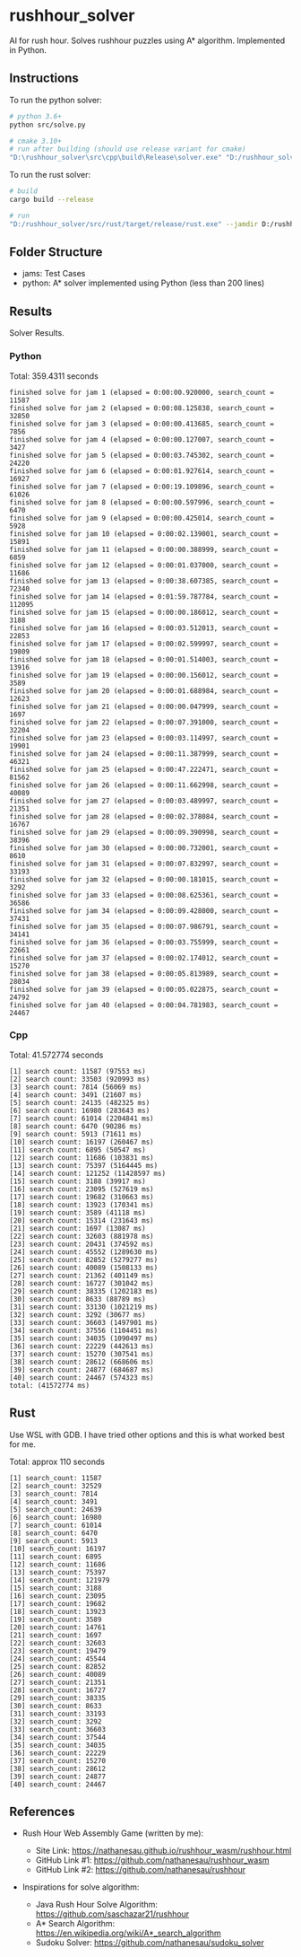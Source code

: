 # rushhour_solver

AI for rush hour. Solves rushhour puzzles using A* algorithm. Implemented in Python.

## Instructions

To run the python solver:

```bash
# python 3.6+
python src/solve.py

# cmake 3.10+
# run after building (should use release variant for cmake)
"D:\rushhour_solver\src\cpp\build\Release\solver.exe" "D:/rushhour_solver/jams"
```

To run the rust solver:

```bash
# build
cargo build --release

# run
"D:/rushhour_solver/src/rust/target/release/rust.exe" --jamdir D:/rushhour_solver/jams
```

## Folder Structure

* jams: Test Cases
* python: A* solver implemented using Python (less than 200 lines)

## Results

Solver Results.

### Python

Total: 359.4311 seconds

```
finished solve for jam 1 (elapsed = 0:00:00.920000, search_count = 11587
finished solve for jam 2 (elapsed = 0:00:08.125838, search_count = 32850
finished solve for jam 3 (elapsed = 0:00:00.413685, search_count = 7856
finished solve for jam 4 (elapsed = 0:00:00.127007, search_count = 3427
finished solve for jam 5 (elapsed = 0:00:03.745302, search_count = 24220
finished solve for jam 6 (elapsed = 0:00:01.927614, search_count = 16927
finished solve for jam 7 (elapsed = 0:00:19.109896, search_count = 61026
finished solve for jam 8 (elapsed = 0:00:00.597996, search_count = 6470
finished solve for jam 9 (elapsed = 0:00:00.425014, search_count = 5928
finished solve for jam 10 (elapsed = 0:00:02.139001, search_count = 15891
finished solve for jam 11 (elapsed = 0:00:00.388999, search_count = 6859
finished solve for jam 12 (elapsed = 0:00:01.037000, search_count = 11686
finished solve for jam 13 (elapsed = 0:00:38.607385, search_count = 72340
finished solve for jam 14 (elapsed = 0:01:59.787784, search_count = 112095
finished solve for jam 15 (elapsed = 0:00:00.186012, search_count = 3188
finished solve for jam 16 (elapsed = 0:00:03.512013, search_count = 22853
finished solve for jam 17 (elapsed = 0:00:02.599997, search_count = 19809
finished solve for jam 18 (elapsed = 0:00:01.514003, search_count = 13916
finished solve for jam 19 (elapsed = 0:00:00.156012, search_count = 3589
finished solve for jam 20 (elapsed = 0:00:01.688984, search_count = 12623
finished solve for jam 21 (elapsed = 0:00:00.047999, search_count = 1697
finished solve for jam 22 (elapsed = 0:00:07.391000, search_count = 32204
finished solve for jam 23 (elapsed = 0:00:03.114997, search_count = 19901
finished solve for jam 24 (elapsed = 0:00:11.387999, search_count = 46321
finished solve for jam 25 (elapsed = 0:00:47.222471, search_count = 81562
finished solve for jam 26 (elapsed = 0:00:11.662998, search_count = 40089
finished solve for jam 27 (elapsed = 0:00:03.489997, search_count = 21351
finished solve for jam 28 (elapsed = 0:00:02.378084, search_count = 16767
finished solve for jam 29 (elapsed = 0:00:09.390998, search_count = 38396
finished solve for jam 30 (elapsed = 0:00:00.732001, search_count = 8610
finished solve for jam 31 (elapsed = 0:00:07.832997, search_count = 33193
finished solve for jam 32 (elapsed = 0:00:00.181015, search_count = 3292
finished solve for jam 33 (elapsed = 0:00:08.625361, search_count = 36586
finished solve for jam 34 (elapsed = 0:00:09.428000, search_count = 37431
finished solve for jam 35 (elapsed = 0:00:07.986791, search_count = 34141
finished solve for jam 36 (elapsed = 0:00:03.755999, search_count = 22661
finished solve for jam 37 (elapsed = 0:00:02.174012, search_count = 15270
finished solve for jam 38 (elapsed = 0:00:05.813989, search_count = 28034
finished solve for jam 39 (elapsed = 0:00:05.022875, search_count = 24792
finished solve for jam 40 (elapsed = 0:00:04.781983, search_count = 24467
```

### Cpp

Total: 41.572774 seconds

<!-- a more optimal C++ implementation for same algorithm could maybe get 20 seconds
copying of states should be improved
I don't expect much faster with this algorithm -->

```
[1] search count: 11587 (97553 ms)
[2] search count: 33503 (920993 ms)
[3] search count: 7814 (56069 ms)
[4] search count: 3491 (21607 ms)
[5] search count: 24135 (482325 ms)
[6] search count: 16980 (283643 ms)
[7] search count: 61014 (2204841 ms)
[8] search count: 6470 (90286 ms)
[9] search count: 5913 (71611 ms)
[10] search count: 16197 (260467 ms)
[11] search count: 6895 (50547 ms)
[12] search count: 11686 (103831 ms)
[13] search count: 75397 (5164445 ms)
[14] search count: 121252 (11428597 ms)
[15] search count: 3188 (39917 ms)
[16] search count: 23095 (527619 ms)
[17] search count: 19682 (310663 ms)
[18] search count: 13923 (170341 ms)
[19] search count: 3589 (41118 ms)
[20] search count: 15314 (231643 ms)
[21] search count: 1697 (13087 ms)
[22] search count: 32603 (881978 ms)
[23] search count: 20431 (374592 ms)
[24] search count: 45552 (1289630 ms)
[25] search count: 82852 (5279277 ms)
[26] search count: 40089 (1508133 ms)
[27] search count: 21362 (401149 ms)
[28] search count: 16727 (301042 ms)
[29] search count: 38335 (1202183 ms)
[30] search count: 8633 (88789 ms)
[31] search count: 33130 (1021219 ms)
[32] search count: 3292 (30677 ms)
[33] search count: 36603 (1497901 ms)
[34] search count: 37556 (1104451 ms)
[35] search count: 34035 (1090497 ms)
[36] search count: 22229 (442613 ms)
[37] search count: 15270 (307541 ms)
[38] search count: 28612 (668606 ms)
[39] search count: 24877 (684687 ms)
[40] search count: 24467 (574323 ms)
total: (41572774 ms)
```

## Rust

Use WSL with GDB. I have tried other options and this is what worked best for me.

Total: approx 110 seconds

<!-- yes, i am surprised it is slower than the C++ impl too
i guess my rust impl is not written as well as my C++ impl -->

```
[1] search_count: 11587
[2] search_count: 32529
[3] search_count: 7814
[4] search_count: 3491
[5] search_count: 24639
[6] search_count: 16980
[7] search_count: 61014
[8] search_count: 6470
[9] search_count: 5913
[10] search_count: 16197
[11] search_count: 6895
[12] search_count: 11686
[13] search_count: 75397
[14] search_count: 121979
[15] search_count: 3188
[16] search_count: 23095
[17] search_count: 19682
[18] search_count: 13923
[19] search_count: 3589
[20] search_count: 14761
[21] search_count: 1697
[22] search_count: 32603
[23] search_count: 19479
[24] search_count: 45544
[25] search_count: 82852
[26] search_count: 40089
[27] search_count: 21351
[28] search_count: 16727
[29] search_count: 38335
[30] search_count: 8633
[31] search_count: 33193
[32] search_count: 3292
[33] search_count: 36603
[34] search_count: 37544
[35] search_count: 34035
[36] search_count: 22229
[37] search_count: 15270
[38] search_count: 28612
[39] search_count: 24877
[40] search_count: 24467
```

## References

* Rush Hour Web Assembly Game (written by me):
    * Site Link: https://nathanesau.github.io/rushhour_wasm/rushhour.html 
    * GitHub Link #1: https://github.com/nathanesau/rushhour_wasm
    * GitHub Link #2: https://github.com/nathanesau/rushhour

* Inspirations for solve algorithm:
    * Java Rush Hour Solve Algorithm: https://github.com/saschazar21/rushhour
    * A* Search Algorithm: https://en.wikipedia.org/wiki/A*_search_algorithm
    * Sudoku Solver: https://github.com/nathanesau/sudoku_solver
